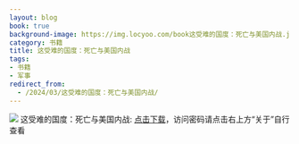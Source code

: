 ```yaml
---
layout: blog
book: true
background-image: https://img.locyoo.com/book这受难的国度：死亡与美国内战.jpg
category: 书籍
title: 这受难的国度：死亡与美国内战
tags:
- 书籍
- 军事
redirect_from:
  - /2024/03/这受难的国度：死亡与美国内战/
---
```

![](https://img.locyoo.com/book这受难的国度：死亡与美国内战.jpg)
这受难的国度：死亡与美国内战: <a name = "ref1" href="https://url18.ctfile.com/f/50983618-1269466987-0dd8d1?p=3619">点击下载</a>，访问密码请点击右上方“关于”自行查看